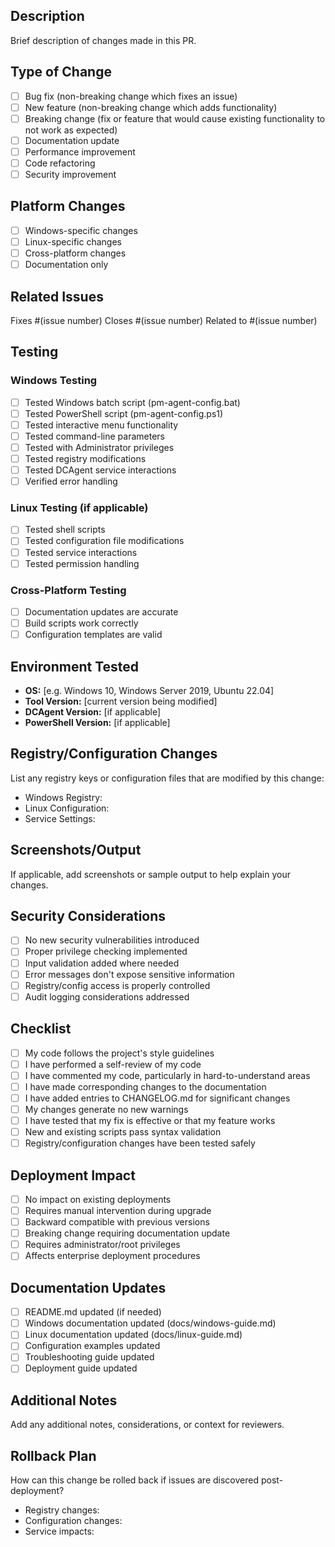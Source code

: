 ## Description
Brief description of changes made in this PR.

## Type of Change
- [ ] Bug fix (non-breaking change which fixes an issue)
- [ ] New feature (non-breaking change which adds functionality)
- [ ] Breaking change (fix or feature that would cause existing functionality to not work as expected)
- [ ] Documentation update
- [ ] Performance improvement
- [ ] Code refactoring
- [ ] Security improvement

## Platform Changes
- [ ] Windows-specific changes
- [ ] Linux-specific changes
- [ ] Cross-platform changes
- [ ] Documentation only

## Related Issues
Fixes #(issue number)
Closes #(issue number)
Related to #(issue number)

## Testing

### Windows Testing
- [ ] Tested Windows batch script (pm-agent-config.bat)
- [ ] Tested PowerShell script (pm-agent-config.ps1)
- [ ] Tested interactive menu functionality
- [ ] Tested command-line parameters
- [ ] Tested with Administrator privileges
- [ ] Tested registry modifications
- [ ] Tested DCAgent service interactions
- [ ] Verified error handling

### Linux Testing (if applicable)
- [ ] Tested shell scripts
- [ ] Tested configuration file modifications
- [ ] Tested service interactions
- [ ] Tested permission handling

### Cross-Platform Testing
- [ ] Documentation updates are accurate
- [ ] Build scripts work correctly
- [ ] Configuration templates are valid

## Environment Tested
- **OS:** [e.g. Windows 10, Windows Server 2019, Ubuntu 22.04]
- **Tool Version:** [current version being modified]
- **DCAgent Version:** [if applicable]
- **PowerShell Version:** [if applicable]

## Registry/Configuration Changes
List any registry keys or configuration files that are modified by this change:
- Windows Registry:
- Linux Configuration:
- Service Settings:

## Screenshots/Output
If applicable, add screenshots or sample output to help explain your changes.

## Security Considerations
- [ ] No new security vulnerabilities introduced
- [ ] Proper privilege checking implemented
- [ ] Input validation added where needed
- [ ] Error messages don't expose sensitive information
- [ ] Registry/config access is properly controlled
- [ ] Audit logging considerations addressed

## Checklist
- [ ] My code follows the project's style guidelines
- [ ] I have performed a self-review of my code
- [ ] I have commented my code, particularly in hard-to-understand areas
- [ ] I have made corresponding changes to the documentation
- [ ] I have added entries to CHANGELOG.md for significant changes
- [ ] My changes generate no new warnings
- [ ] I have tested that my fix is effective or that my feature works
- [ ] New and existing scripts pass syntax validation
- [ ] Registry/configuration changes have been tested safely

## Deployment Impact
- [ ] No impact on existing deployments
- [ ] Requires manual intervention during upgrade
- [ ] Backward compatible with previous versions
- [ ] Breaking change requiring documentation update
- [ ] Requires administrator/root privileges
- [ ] Affects enterprise deployment procedures

## Documentation Updates
- [ ] README.md updated (if needed)
- [ ] Windows documentation updated (docs/windows-guide.md)
- [ ] Linux documentation updated (docs/linux-guide.md)
- [ ] Configuration examples updated
- [ ] Troubleshooting guide updated
- [ ] Deployment guide updated

## Additional Notes
Add any additional notes, considerations, or context for reviewers.

## Rollback Plan
How can this change be rolled back if issues are discovered post-deployment?
- Registry changes:
- Configuration changes:
- Service impacts:
